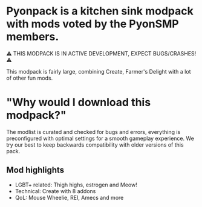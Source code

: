 # Pyonpack is a kitchen sink modpack with mods voted by the PyonSMP members.

⚠️ THIS MODPACK IS IN ACTIVE DEVELOPMENT, EXPECT BUGS/CRASHES! ⚠️

This modpack is fairly large, combining Create, Farmer's Delight with a lot of other fun mods.

# "Why would I download this modpack?"
The modlist is curated and checked for bugs and errors, everything is preconfigured with optimal settings for a smooth gameplay experience. We try our best to keep backwards compatibility with older versions of this pack.

## Mod highlights
- LGBT+ related: Thigh highs, estrogen and Meow!
- Technical: Create with 8 addons
- QoL: Mouse Wheelie, REI, Amecs and more
